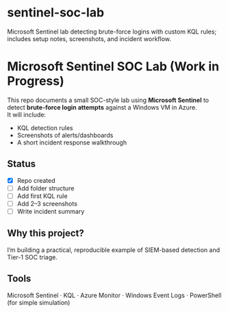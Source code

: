 # sentinel-soc-lab
Microsoft Sentinel lab detecting brute-force logins with custom KQL rules; includes setup notes, screenshots, and incident workflow.
# Microsoft Sentinel SOC Lab (Work in Progress)

This repo documents a small SOC-style lab using **Microsoft Sentinel** to detect **brute-force login attempts** against a Windows VM in Azure.  
It will include:
- KQL detection rules
- Screenshots of alerts/dashboards
- A short incident response walkthrough

## Status
- [x] Repo created
- [ ] Add folder structure
- [ ] Add first KQL rule
- [ ] Add 2–3 screenshots
- [ ] Write incident summary

## Why this project?
I’m building a practical, reproducible example of SIEM-based detection and Tier-1 SOC triage.

## Tools
Microsoft Sentinel · KQL · Azure Monitor · Windows Event Logs · PowerShell (for simple simulation)
